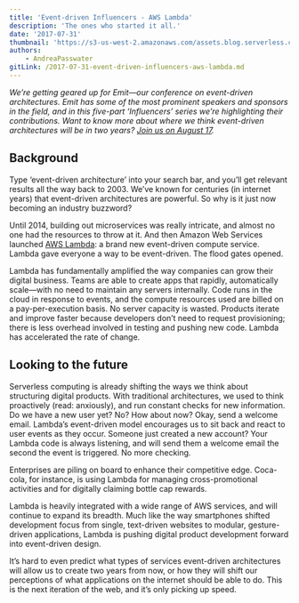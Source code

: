 ```yaml
---
title: 'Event-driven Influencers - AWS Lambda'
description: 'The ones who started it all.'
date: '2017-07-31'
thumbnail: 'https://s3-us-west-2.amazonaws.com/assets.blog.serverless.com/AWS-Lambda.png'
authors:
    - AndreaPasswater
gitLink: /2017-07-31-event-driven-influencers-aws-lambda.md
---
```


*We’re getting geared up for Emit—our conference on event-driven architectures. Emit has some of the most prominent speakers and sponsors in the field, and in this five-part ‘Influencers’ series we’re highlighting their contributions. Want to know more about where we think event-driven architectures will be in two years? [Join us on August 17](http://www.emitconference.com).*

## Background

Type ‘event-driven architecture’ into your search bar, and you’ll get relevant results all the way back to 2003. We’ve known for centuries (in internet years) that event-driven architectures are powerful. So why is it just now becoming an industry buzzword?

Until 2014, building out microservices was really intricate, and almost no one had the resources to throw at it. And then Amazon Web Services launched [AWS Lambda](https://aws.amazon.com/lambda/): a brand new event-driven compute service. Lambda gave everyone a way to be event-driven. The flood gates opened.

Lambda has fundamentally amplified the way companies can grow their digital business. Teams are able to create apps that rapidly, automatically scale—with no need to maintain any servers internally. Code runs in the cloud in response to events, and the compute resources used are billed on a pay-per-execution basis. No server capacity is wasted. Products iterate and improve faster because developers don’t need to request provisioning; there is less overhead involved in testing and pushing new code. Lambda has accelerated the rate of change.

## Looking to the future

Serverless computing is already shifting the ways we think about structuring digital products. With traditional architectures, we used to think proactively (read: anxiously), and run constant checks for new information. Do we have a new user yet? No? How about now? Okay, send a welcome email. Lambda’s event-driven model encourages us to sit back and react to user events as they occur. Someone just created a new account? Your Lambda code is always listening, and will send them a welcome email the second the event is triggered. No more checking.

Enterprises are piling on board to enhance their competitive edge. Coca-cola, for instance, is using Lambda for managing cross-promotional activities and for digitally claiming bottle cap rewards.

Lambda is heavily integrated with a wide range of AWS services, and will continue to expand its breadth. Much like the way smartphones shifted development focus from single, text-driven websites to modular, gesture-driven applications, Lambda is pushing digital product development forward into event-driven design.

It’s hard to even predict what types of services event-driven architectures will allow us to create two years from now, or how they will shift our perceptions of what applications on the internet should be able to do. This is the next iteration of the web, and it’s only picking up speed.
